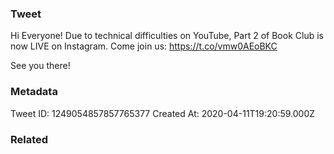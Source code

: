 ### Tweet
Hi Everyone! Due to technical difficulties on YouTube, Part 2 of Book Club is now LIVE on Instagram. Come join us: https://t.co/vmw0AEoBKC 

See you there!

### Metadata
Tweet ID: 1249054857857765377
Created At: 2020-04-11T19:20:59.000Z

### Related

